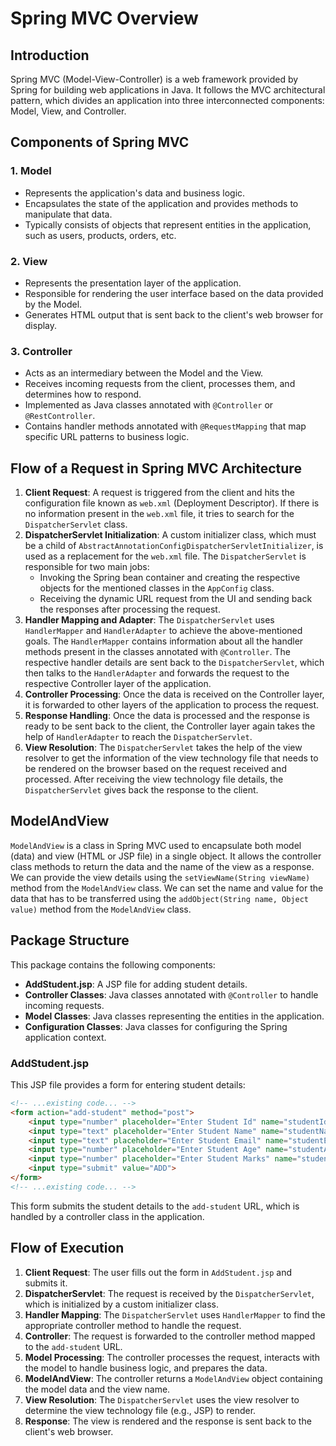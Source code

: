 # Spring MVC Overview

## Introduction
Spring MVC (Model-View-Controller) is a web framework provided by Spring for building web applications in Java. It follows the MVC architectural pattern, which divides an application into three interconnected components: Model, View, and Controller.

## Components of Spring MVC

### 1. Model
- Represents the application's data and business logic.
- Encapsulates the state of the application and provides methods to manipulate that data.
- Typically consists of objects that represent entities in the application, such as users, products, orders, etc.

### 2. View
- Represents the presentation layer of the application.
- Responsible for rendering the user interface based on the data provided by the Model.
- Generates HTML output that is sent back to the client's web browser for display.

### 3. Controller
- Acts as an intermediary between the Model and the View.
- Receives incoming requests from the client, processes them, and determines how to respond.
- Implemented as Java classes annotated with `@Controller` or `@RestController`.
- Contains handler methods annotated with `@RequestMapping` that map specific URL patterns to business logic.

## Flow of a Request in Spring MVC Architecture

1. **Client Request**: A request is triggered from the client and hits the configuration file known as `web.xml` (Deployment Descriptor). If there is no information present in the `web.xml` file, it tries to search for the `DispatcherServlet` class.
2. **DispatcherServlet Initialization**: A custom initializer class, which must be a child of `AbstractAnnotationConfigDispatcherServletInitializer`, is used as a replacement for the `web.xml` file. The `DispatcherServlet` is responsible for two main jobs:
   - Invoking the Spring bean container and creating the respective objects for the mentioned classes in the `AppConfig` class.
   - Receiving the dynamic URL request from the UI and sending back the responses after processing the request.
3. **Handler Mapping and Adapter**: The `DispatcherServlet` uses `HandlerMapper` and `HandlerAdapter` to achieve the above-mentioned goals. The `HandlerMapper` contains information about all the handler methods present in the classes annotated with `@Controller`. The respective handler details are sent back to the `DispatcherServlet`, which then talks to the `HandlerAdapter` and forwards the request to the respective Controller layer of the application.
4. **Controller Processing**: Once the data is received on the Controller layer, it is forwarded to other layers of the application to process the request.
5. **Response Handling**: Once the data is processed and the response is ready to be sent back to the client, the Controller layer again takes the help of `HandlerAdapter` to reach the `DispatcherServlet`.
6. **View Resolution**: The `DispatcherServlet` takes the help of the view resolver to get the information of the view technology file that needs to be rendered on the browser based on the request received and processed. After receiving the view technology file details, the `DispatcherServlet` gives back the response to the client.

## ModelAndView
`ModelAndView` is a class in Spring MVC used to encapsulate both model (data) and view (HTML or JSP file) in a single object. It allows the controller class methods to return the data and the name of the view as a response. We can provide the view details using the `setViewName(String viewName)` method from the `ModelAndView` class. We can set the name and value for the data that has to be transferred using the `addObject(String name, Object value)` method from the `ModelAndView` class.

## Package Structure
This package contains the following components:
- **AddStudent.jsp**: A JSP file for adding student details.
- **Controller Classes**: Java classes annotated with `@Controller` to handle incoming requests.
- **Model Classes**: Java classes representing the entities in the application.
- **Configuration Classes**: Java classes for configuring the Spring application context.

### AddStudent.jsp
This JSP file provides a form for entering student details:
```html
<!-- ...existing code... -->
<form action="add-student" method="post">
    <input type="number" placeholder="Enter Student Id" name="studentId"> <br>
    <input type="text" placeholder="Enter Student Name" name="studentName"> <br>
    <input type="text" placeholder="Enter Student Email" name="studentEmail"> <br>
    <input type="number" placeholder="Enter Student Age" name="studentAge"> <br>
    <input type="number" placeholder="Enter Student Marks" name="studentMarks"> <br>
    <input type="submit" value="ADD">
</form>
<!-- ...existing code... -->
```

This form submits the student details to the `add-student` URL, which is handled by a controller class in the application.

## Flow of Execution

1. **Client Request**: The user fills out the form in `AddStudent.jsp` and submits it.
2. **DispatcherServlet**: The request is received by the `DispatcherServlet`, which is initialized by a custom initializer class.
3. **Handler Mapping**: The `DispatcherServlet` uses `HandlerMapper` to find the appropriate controller method to handle the request.
4. **Controller**: The request is forwarded to the controller method mapped to the `add-student` URL.
5. **Model Processing**: The controller processes the request, interacts with the model to handle business logic, and prepares the data.
6. **ModelAndView**: The controller returns a `ModelAndView` object containing the model data and the view name.
7. **View Resolution**: The `DispatcherServlet` uses the view resolver to determine the view technology file (e.g., JSP) to render.
8. **Response**: The view is rendered and the response is sent back to the client's web browser.
